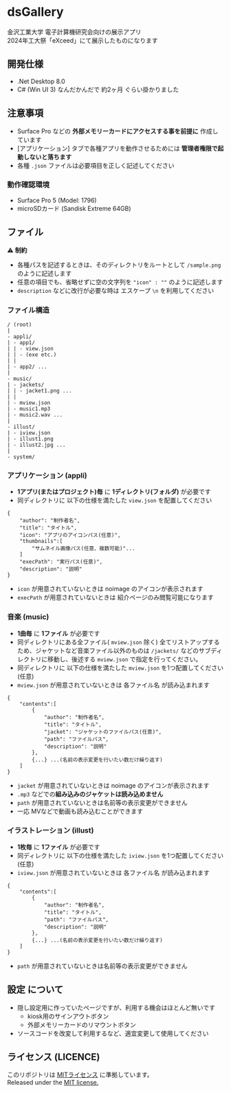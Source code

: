 # dsGallery
金沢工業大学 電子計算機研究会向けの展示アプリ<br>
2024年工大祭「eXceed」にて展示したものになります

## 開発仕様
+ .Net Desktop 8.0
+ C# (Win UI 3)
なんだかんだで 約2ヶ月 ぐらい掛かりました

## 注意事項
+ Surface Pro などの **外部メモリーカードにアクセスする事を前提に** 作成しています
+ [アプリケーション] タブで各種アプリを動作させるためには **管理者権限で起動しないと落ちます**
+ 各種 `.json` ファイルは必要項目を正しく記述してください
### 動作確認環境
+ Surface Pro 5 (Model: 1796)
+ microSDカード (Sandisk Extreme 64GB)

## ファイル
:warning: **制約**
+ 各種パスを記述するときは、そのディレクトリをルートとして `/sample.png` のように記述します
+ 任意の項目でも、省略せずに空の文字列を `"icon" : ""` のように記述します
+ `description` などに改行が必要な時は エスケープ `\n` を利用してください

### ファイル構造
```
/ (root)
|
- appli/
| - app1/
| | - view.json
| | - (exe etc.)
| | 
| - app2/ ...
| 
- music/
| - jackets/
| | - jacket1.png ...
| |
| - mview.json
| - music1.mp3
| - music2.wav ...
|
- illust/
| - iview.json
| - illust1.png
| - illust2.jpg ...
|
- system/
```

### アプリケーション (appli)
+ **1アプリ(またはプロジェクト)毎** に **1ディレクトリ(フォルダ)** が必要です
+ 同ディレクトリに 以下の仕様を満たした `view.json` を配置してください
```
{
    "author": "制作者名",
    "title": "タイトル",
    "icon": "アプリのアイコンパス(任意)",
    "thumbnails":[
        "サムネイル画像パス(任意、複数可能)"...
    ]
    "execPath": "実行パス(任意)",
    "description": "説明"
}
```
+ `icon` が用意されていないときは noimage のアイコンが表示されます
+ `execPath` が用意されていないときは 紹介ページのみ閲覧可能になります


### 音楽 (music)
+ **1曲毎** に **1ファイル** が必要です
+ 同ディレクトリにある全ファイル( `mview.json` 除く) 全てリストアップするため、ジャケットなど音楽ファイル以外のものは `/jackets/` などのサブディレクトリに移動し、後述する `mview.json` で指定を行ってください。
+ 同ディレクトリに 以下の仕様を満たした `mview.json` を1つ配置してください (任意)
+ `mview.json` が用意されていないときは 各ファイル名 が読み込まれます
```
{
    "contents":[
        {
            "author": "制作者名",
            "title": "タイトル",
            "jacket": "ジャケットのファイルパス(任意)",
            "path": "ファイルパス",
            "description": "説明"
        },
        {...} ...(名前の表示変更を行いたい数だけ繰り返す)
    ]
}
```
+ `jacket` が用意されていないときは noimage のアイコンが表示されます
+ `.mp3` などでの**組み込みのジャケットは読み込めません**
+ `path` が用意されていないときは名前等の表示変更ができません
+ 一応 MVなどで動画も読み込むことができます

### イラストレーション (illust)
+ **1枚毎** に **1ファイル** が必要です
+ 同ディレクトリに 以下の仕様を満たした `iview.json` を1つ配置してください (任意)
+ `iview.json` が用意されていないときは 各ファイル名 が読み込まれます
```
{
    "contents":[
        {
            "author": "制作者名",
            "title": "タイトル",
            "path": "ファイルパス",
            "description": "説明"
        },
        {...} ...(名前の表示変更を行いたい数だけ繰り返す)
    ]
}
```
+ `path` が用意されていないときは名前等の表示変更ができません

## 設定 について
+ 隠し設定用に作っていたページですが、利用する機会はほとんど無いです
  + kiosk用のサインアウトボタン
  + 外部メモリーカードのリマウントボタン
+ ソースコードを改変して利用するなど、適宜変更して使用してください

## ライセンス (LICENCE)
このリポジトリは [MITライセンス](./LICENSE) に準拠しています。<br>
Released under the [MIT license.](./LICENSE)
